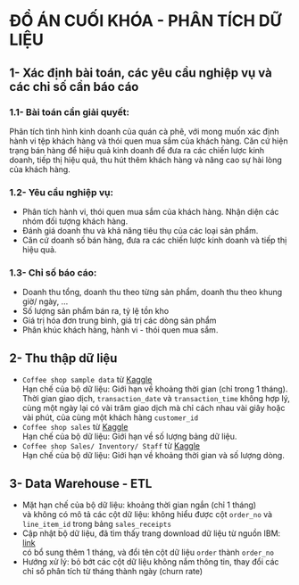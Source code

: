 # ĐỒ ÁN CUỐI KHÓA - PHÂN TÍCH DỮ LIỆU

## 1- Xác định bài toán, các yêu cầu nghiệp vụ và các chỉ số cần báo cáo
### 1.1- Bài toán cần giải quyết:
Phân tích tình hình kinh doanh của quán cà phê, với mong muốn xác định hành vi tệp khách hàng và thói quen mua sắm của khách hàng.
Căn cứ hiện trạng bán hàng để hiệu quả kinh doanh để đưa ra các chiến lược kinh doanh, tiếp thị hiệu quả, thu hút thêm khách hàng và nâng cao sự hài lòng của khách hàng.
### 1.2- Yêu cầu nghiệp vụ:
- Phân tích hành vi, thói quen mua sắm của khách hàng. Nhận diện các nhóm đối tượng khách hàng.
- Đánh giá doanh thu và khả năng tiêu thụ của các loại sản phẩm.
- Căn cứ doanh số bán hàng, đưa ra các chiến lược kinh doanh và tiếp thị hiệu quả.
### 1.3- Chỉ số báo cáo:
- Doanh thu tổng, doanh thu theo từng sản phẩm, doanh thu theo khung giờ/ ngày, ...
- Số lượng sản phẩm bán ra, tỷ lệ tồn kho
- Giá trị hóa đơn trung bình, giá trị các dòng sản phẩm
- Phân khúc khách hàng, hành vi - thói quen mua sắm.
## 2- Thu thập dữ liệu
- `Coffee shop sample data` từ [Kaggle](https://www.kaggle.com/datasets/ylchang/coffee-shop-sample-data-1113/data)
  <br /> Hạn chế của bộ dữ liệu: Giới hạn về khoảng thời gian (chỉ trong 1 tháng).
  <br /> Thời gian giao dịch, `transaction_date` và `transaction_time` không hợp lý, cùng một ngày lại có vài trăm giao dịch mà chỉ cách nhau vài giây hoặc vài phút, của cùng một khách hàng `customer_id`
- `Coffee shop sales` từ [Kaggle](https://www.kaggle.com/datasets/ahmedabbas757/coffee-sales)
  <br /> Hạn chế của bộ dữ liệu: Giới hạn về số lượng bảng dữ liệu.
- `Coffee shop Sales/ Inventory/ Staff` từ [Kaggle](https://www.kaggle.com/datasets/viramatv/coffee-shop-data)
  <br /> Hạn chế của bộ dữ liệu: Giới hạn về khoảng thời gian và số lượng dòng.
## 3- Data Warehouse - ETL
- Mặt hạn chế của bộ dữ liệu: khoảng thời gian ngắn (chỉ 1 tháng)
  <br /> và không có mô tả các cột dữ liệu: không hiểu được cột `order_no` và `line_item_id` trong bảng `sales_receipts`
- Cập nhật bộ dữ liệu, đã tìm thấy trang download dữ liệu từ nguồn IBM: [link](https://accelerator.ca.analytics.ibm.com/bi/?perspective=authoring&pathRef=.public_folders%2FIBM%2BAccelerator%2BCatalog%2FContent%2FDAT00065&id=i7B18B79B67E44BBE94A115C21EDF4669&objRef=i7B18B79B67E44BBE94A115C21EDF4669&action=run&format=HTML&cmPropStr=%7B%22id%22%3A%22i7B18B79B67E44BBE94A115C21EDF4669%22%2C%22type%22%3A%22reportView%22%2C%22defaultName%22%3A%22DAT00065%22%2C%22permissions%22%3A%5B%22execute%22%2C%22read%22%2C%22traverse%22%5D%7D)
  <br /> có bổ sung thêm 1 tháng, và đổi tên cột dữ liệu `order` thành `order_no`
- Hướng xử lý: bỏ bớt các cột dữ liệu không nắm thông tin, thay đổi các chỉ số phân tích từ tháng thành ngày (churn rate)
